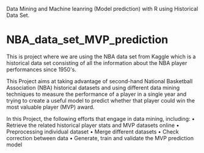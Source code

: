 Data Mining and Machine leanring (Model prediction) with R using Historical Data Set.
# NBA_data_set_MVP_prediction

This is project where we are using the NBA data set from Kaggle which is a historical data set consisting of all the information about the NBA player performances since 1950's.

This Project aims at taking advantage of second-hand National Basketball Association (NBA) historical datasets and using different data mining techniques to measure the performance of a player in a single year and trying to create a useful model to predict whether that player could win the most valuable player (MVP) award.

In this Project, the following efforts that engage in data mining, including:
•	Retrieve the related historical player stats and MVP datasets online 
•	Preprocessing individual dataset
•	Merge different datasets
•	Check correction between data
•	Generate, train and validate the MVP prediction model
